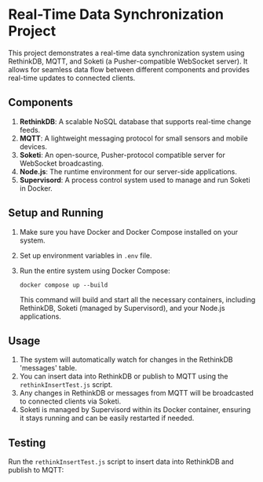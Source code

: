 # Real-Time Data Synchronization Project

This project demonstrates a real-time data synchronization system using RethinkDB, MQTT, and Soketi (a Pusher-compatible WebSocket server). It allows for seamless data flow between different components and provides real-time updates to connected clients.

## Components

1. **RethinkDB**: A scalable NoSQL database that supports real-time change feeds.
2. **MQTT**: A lightweight messaging protocol for small sensors and mobile devices.
3. **Soketi**: An open-source, Pusher-protocol compatible server for WebSocket broadcasting.
4. **Node.js**: The runtime environment for our server-side applications.
5. **Supervisord**: A process control system used to manage and run Soketi in Docker.

## Setup and Running

1. Make sure you have Docker and Docker Compose installed on your system.

2. Set up environment variables in `.env` file.

3. Run the entire system using Docker Compose:
   ```
   docker compose up --build
   ```

   This command will build and start all the necessary containers, including RethinkDB, Soketi (managed by Supervisord), and your Node.js applications.

## Usage

1. The system will automatically watch for changes in the RethinkDB 'messages' table.
2. You can insert data into RethinkDB or publish to MQTT using the `rethinkInsertTest.js` script.
3. Any changes in RethinkDB or messages from MQTT will be broadcasted to connected clients via Soketi.
4. Soketi is managed by Supervisord within its Docker container, ensuring it stays running and can be easily restarted if needed.

## Testing

Run the `rethinkInsertTest.js` script to insert data into RethinkDB and publish to MQTT:

